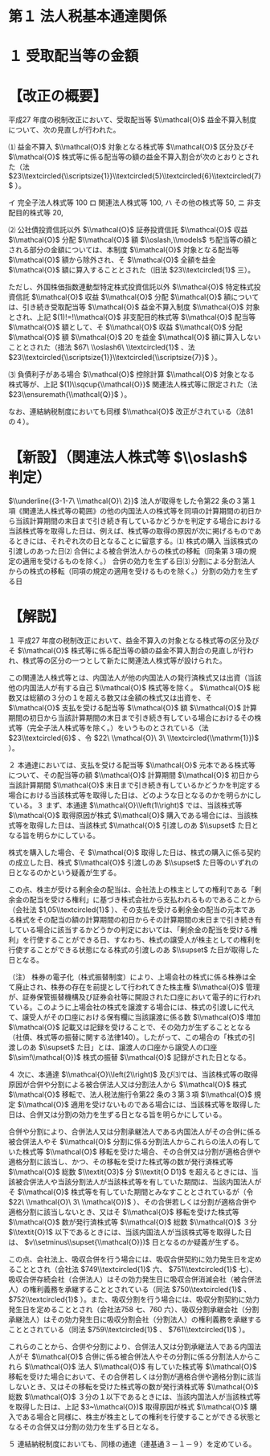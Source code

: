 # 第１ 法人税基本通達関係

# １ 受取配当等の金額

# 【改正の概要】

平成27 年度の税制改正において、受取配当等 $\\mathcal{O}$ 益金不算入制度について、次の見直しが行われた。

⑴ 益金不算入 $\\mathcal{O}$ 対象となる株式等 $\\mathcal{O}$ 区分及びそ $\\mathcal{O}$ 株式等に係る配当等の額の益金不算入割合が次のとおりとされた（法 $23\\textcircled{\\scriptsize{1}}\\textcircled{5}\\textcircled{6}\\textcircled{7}$ ）。

イ 完全子法人株式等 $100%$ ロ 関連法人株式等 $100,%$ ハ その他の株式等 $50,%$ ニ 非支配目的株式等 $20,%$

⑵ 公社債投資信託以外 $\\mathcal{O}$ 証券投資信託 $\\mathcal{O}$ 収益 $\\mathcal{O}$ 分配 $\\mathcal{O}$ 額 $\\oslash,\\models$ ち配当等の額とされる部分の金額については、本制度 $\\mathcal{O}$ 対象となる配当等 $\\mathcal{O}$ 額から除外され、そ $\\mathcal{O}$ 全額を益金 $\\mathcal{O}$ 額に算入することとされた（旧法 $23\\textcircled{1}$ 三）。

ただし、外国株価指数連動型特定株式投資信託以外 $\\mathcal{O}$ 特定株式投資信託 $\\mathcal{O}$ 収益 $\\mathcal{O}$ 分配 $\\mathcal{O}$ 額については、引き続き受取配当等 $\\mathcal{O}$ 益金不算入制度 $\\mathcal{O}$ 対象とされ、上記 $(1)!=!\\mathcal{O}$ 非支配目的株式等 $\\mathcal{O}$ 配当等 $\\mathcal{O}$ 額として、そ $\\mathcal{O}$ 収益 $\\mathcal{O}$ 分配 $\\mathcal{O}$ 額 $\\mathcal{O}$ $20%$ を益金 $\\mathcal{O}$ 額に算入しないこととされた（措法 $67\ \\oslash6\ \\textcircled{1}$ 、法 $23\\textcircled{\\scriptsize{1}}\\textcircled{\\scriptsize{7}}$ ）。

⑶ 負債利子がある場合 $\\mathcal{O}$ 控除計算 $\\mathcal{O}$ 対象となる株式等が、上記 $(1)\\sqcup{\\mathcal{O}}$ 関連法人株式等に限定された（法 $23\\ensuremath{\\mathcal{Q}}$ ）。

なお、連結納税制度においても同様 $\\mathcal{O}$ 改正がされている（法81 の４）。

# 【新設】（関連法人株式等 $\\oslash$ 判定）

$\\underline{{3-1-7\ \\mathcal{O}\ 2}}$ 法人が取得をした令第22 条の３第１項《関連法人株式等の範囲》の他の内国法人の株式等を同項の計算期間の初日から当該計算期間の末日まで引き続き有しているかどうかを判定する場合における当該株式等を取得した日は、例えば、株式等の取得の原因が次に掲げるものであるときには、それぞれ次の日となることに留意する。⑴ 株式の購入 当該株式の引渡しのあった日⑵ 合併による被合併法人からの株式の移転（同条第３項の規定の適用を受けるものを除く。） 合併の効力を生ずる日⑶ 分割による分割法人からの株式の移転（同項の規定の適用を受けるものを除く。）分割の効力を生ずる日

# 【解説】

１ 平成27 年度の税制改正において、益金不算入の対象となる株式等の区分及びそ $\\mathcal{O}$ 株式等に係る配当等の額の益金不算入割合の見直しが行われ、株式等の区分の一つとして新たに関連法人株式等が設けられた。

この関連法人株式等とは、内国法人が他の内国法人の発行済株式又は出資（当該他の内国法人が有する自己 $\\mathcal{O}$ 株式等を除く。 $\\mathcal{O}$ 総数又は総額の３分の１を超える数又は金額の株式又は出資を、そ $\\mathcal{O}$ 支払を受ける配当等 $\\mathcal{O}$ 額 $\\mathcal{O}$ 計算期間の初日から当該計算期間の末日まで引き続き有している場合におけるその株式等（完全子法人株式等を除く。）をいうものとされている（法 $23\\textcircled{6}$ 、令 $22\ \\mathcal{O}\ 3\ \\textcircled{\\mathrm{1}})$ ）。

２ 本通達においては、支払を受ける配当等 $\\mathcal{O}$ 元本である株式等について、その配当等の額 $\\mathcal{O}$ 計算期間 $\\mathcal{O}$ 初日から当該計算期間 $\\mathcal{O}$ 末日まで引き続き有しているかどうかを判定する場合における当該株式等を取得した日は、どのような日となるのかを明らかにしている。３ まず、本通達 $\\mathcal{O}\\left(1\\right)$ では、当該株式等 $\\mathcal{O}$ 取得原因が株式 $\\mathcal{O}$ 購入である場合には、当該株式等を取得した日は、当該株式 $\\mathcal{O}$ 引渡しのあ $\\supset$ た日となる旨を明らかにしている。

株式を購入した場合、そ $\\mathcal{O}$ 取得した日は、株式の購入に係る契約の成立した日、株式 $\\mathcal{O}$ 引渡しのあ $\\supset$ た日等のいずれの日となるのかという疑義が生ずる。

この点、株主が受ける剰余金の配当は、会社法上の株主としての権利である「剰余金の配当を受ける権利」に基づき株式会社から支払われるものであることから（会社法 $1,05\\textcircled{1}$ ）、その支払を受ける剰余金の配当の元本である株式をその配当の額の計算期間の初日からその計算期間の末日まで引き続き有している場合に該当するかどうかの判定においては、「剰余金の配当を受ける権利」を行使することができる日、すなわち、株式の譲受人が株主としての権利を行使することができる状態になる株式の引渡しのあ $\\supset$ た日が取得した日となる。

（注） 株券の電子化（株式振替制度）により、上場会社の株式に係る株券は全て廃止され、株券の存在を前提として行われてきた株主権 $\\mathcal{O}$ 管理が、証券保管振替機構及び証券会社等に開設された口座において電子的に行われている。このように上場会社の株式を譲渡する場合には、株式の引渡しに代えて、譲受人がその口座における保有欄に当該譲渡に係る数 $\\mathcal{O}$ 増加 $\\mathcal{O}$ 記載又は記録を受けることで、その効力が生ずることとなる（社債、株式等の振替に関する法律140）。したがって、この場合の「株式の引渡しのあ $\\supset$ た日」とは、譲渡人の口座から譲受人の口座 $\\sim!\\mathcal{O})$ 株式の振替 $\\mathcal{O}$ 記録がされた日となる。

４ 次に、本通達 $\\mathcal{O}\\left(2\\right)$ 及び⑶では、当該株式等の取得原因が合併や分割による被合併法人又は分割法人から $\\mathcal{O}$ 株式 $\\mathcal{O}$ 移転で、法人税法施行令第22 条の３第３項 $\\mathcal{O}$ 規定 $\\mathcal{O}$ 適用を受けないものである場合には、当該株式等を取得した日は、合併又は分割の効力を生ずる日となる旨を明らかにしている。

合併や分割により、合併法人又は分割承継法人である内国法人がその合併に係る被合併法人やそ $\\mathcal{O}$ 分割に係る分割法人からこれらの法人の有していた株式等 $\\mathcal{O}$ 移転を受けた場合、その合併又は分割が適格合併や適格分割に該当し、かつ、その移転を受けた株式等の数が発行済株式等 $\\mathcal{O}$ 総数 $\\textit{O3}$ 分 $\\textit{O D1}$ を超えるときには、当該被合併法人や当該分割法人が当該株式等を有していた期間は、当該内国法人がそ $\\mathcal{O}$ 株式等を有していた期間とみなすこととされているが（令 $22\ \\mathcal{O}\ 3\ \\mathcal{O})$ ）、その合併若しくは分割が適格合併や適格分割に該当しないとき、又はそ $\\mathcal{O}$ 移転を受けた株式等 $\\mathcal{O}$ 数が発行済株式等 $\\mathcal{O}$ 総数 $\\mathcal{O}$ ３分 $\\textit{O}1$ 以下であるときには、当該内国法人が当該株式等を取得した日は、 $v\\setminus\\supset{\\mathcal{O}})$ 日となるのか疑義が生ずる。

この点、会社法上、吸収合併を行う場合には、吸収合併契約に効力発生日を定めることとされ（会社法 $749\\textcircled{1}$ 六、 $751\\textcircled{1}$ 七）、吸収合併存続会社（合併法人）はその効力発生日に吸収合併消滅会社（被合併法人）の権利義務を承継することとされている（同法 $750\\textcircled{1}$ 、 $752\\textcircled{1}$ ）。また、吸収分割を行う場合には、吸収分割契約に効力発生日を定めることとされ（会社法758 七、760 六）、吸収分割承継会社（分割承継法人）はその効力発生日に吸収分割会社（分割法人）の権利義務を承継することとされている（同法 $759\\textcircled{1}$ 、 $761\\textcircled{1}$ ）。

これらのことから、合併や分割により、合併法人又は分割承継法人である内国法人がそ $\\mathcal{O}$ 合併に係る被合併法人やその分割に係る分割法人からこれら $\\mathcal{O}$ 法人 $\\mathcal{O}$ 有していた株式等 $\\mathcal{O}$ 移転を受けた場合において、その合併若しくは分割が適格合併や適格分割に該当しないとき、又はその移転を受けた株式等の数が発行済株式等 $\\mathcal{O}$ 総数 $\\mathcal{O}$ ３分の１以下であるときには、当該内国法人が当該株式等を取得した日は、上記 $3~\\mathcal{O})$ 取得原因が株式 $\\mathcal{O}$ 購入である場合と同様に、株主が株主としての権利を行使することができる状態となるその合併又は分割の効力を生ずる日となる。

５ 連結納税制度においても、同様の通達（連基通３－１－９）を定めている。